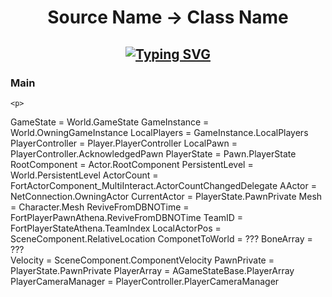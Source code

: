<h1 align="center">
Source Name -> Class Name

  
  <h2 align="center">
    
[![Typing SVG](https://readme-typing-svg.herokuapp.com?duration=3000&center=true&width=450&lines=FortniteClient-Win64-Shipping.exe;IRP_MJ_FLUSH_BUFFERS;GetIndexByFName;POV:+Your+Using+PEAuth.sys;soarcheats.xyz)](https://git.io/typing-svg)
    
### Main
    <p>
GameState            =          World.GameState
GameInstance         =          World.OwningGameInstance
LocalPlayers         =          GameInstance.LocalPlayers
PlayerController     =          Player.PlayerController
LocalPawn            =          PlayerController.AcknowledgedPawn
PlayerState          =          Pawn.PlayerState
RootComponent        =          Actor.RootComponent
PersistentLevel      =          World.PersistentLevel
ActorCount           =          FortActorComponent_MultiInteract.ActorCountChangedDelegate
AActor               =          NetConnection.OwningActor
CurrentActor         =          PlayerState.PawnPrivate
Mesh                 =          Character.Mesh
ReviveFromDBNOTime   =          FortPlayerPawnAthena.ReviveFromDBNOTime
TeamID               =          FortPlayerStateAthena.TeamIndex 
LocalActorPos        =          SceneComponent.RelativeLocation
ComponetToWorld      =          ???
BoneArray            =          ???  
Velocity             =          SceneComponent.ComponentVelocity
PawnPrivate          =          PlayerState.PawnPrivate
PlayerArray          =          AGameStateBase.PlayerArray
PlayerCameraManager  =          PlayerController.PlayerCameraManager
    </p>
    
    
    
    
    
    
    
